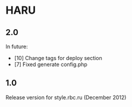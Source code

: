 # HARU

## 2.0
In future:
 * [10] Change tags for deploy section
 * [7] Fixed generate config.php

## 1.0

Release version for style.rbc.ru (December 2012)
